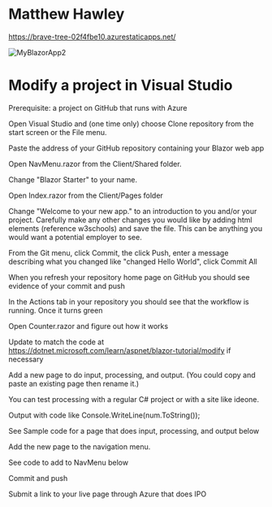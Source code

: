 # Matthew Hawley
https://brave-tree-02f4fbe10.azurestaticapps.net/

![MyBlazorApp2](https://user-images.githubusercontent.com/62121542/134992332-13258033-ff8e-40a1-ac19-19adcc7c3798.png)

# Modify a project in Visual Studio
Prerequisite: a project on GitHub that runs with Azure

Open Visual Studio and (one time only) choose Clone repository from the start screen or the File menu.

  Paste the address of your GitHub repository containing your Blazor web app

Open NavMenu.razor from the Client/Shared folder. 

  Change "Blazor Starter" to your name. 

Open Index.razor from the Client/Pages folder

  Change "Welcome to your new app." to an introduction to you and/or your project. Carefully make any other changes you would like by adding html elements (reference w3schools) and save the file. This can be anything you would want a potential employer to see. 

From the Git menu, click Commit, the click Push, enter a message describing what you changed like "changed Hello World", click Commit All

  When you refresh your repository home page on GitHub you should see evidence of your commit and push

  In the Actions tab in your repository you should see that the workflow is running. Once it turns green 

Open Counter.razor and figure out how it works

  Update to match the code at https://dotnet.microsoft.com/learn/aspnet/blazor-tutorial/modify if necessary

Add a new page to do input, processing, and output. (You could copy and paste an existing page then rename it.)

  You can test processing with a regular C# project or with a site like ideone.

Output with code like Console.WriteLine(num.ToString());

  See Sample code for a page that does input, processing, and output below

Add the new page to the navigation menu.

  See code to add to NavMenu below

Commit and push

Submit a link to your live page through Azure that does IPO 
